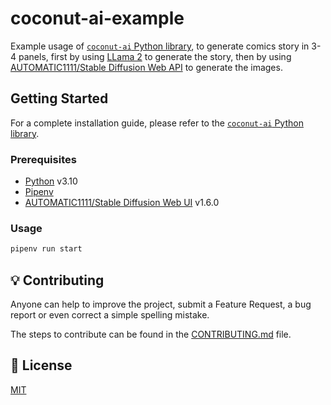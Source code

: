 # coconut-ai-example

Example usage of [`coconut-ai` Python library](https://github.com/sae-llm-coconut/coconut-ai/), to generate comics story in 3-4 panels, first by using [LLama 2](https://ai.meta.com/llama/) to generate the story, then by using [AUTOMATIC1111/Stable Diffusion Web API](https://github.com/AUTOMATIC1111/stable-diffusion-webui) to generate the images.

## Getting Started

For a complete installation guide, please refer to the [`coconut-ai` Python library](https://github.com/sae-llm-coconut/coconut-ai/).

### Prerequisites

- [Python](https://www.python.org/) v3.10
- [Pipenv](https://pipenv.pypa.io/)
- [AUTOMATIC1111/Stable Diffusion Web UI](https://github.com/AUTOMATIC1111/stable-diffusion-webui) v1.6.0

### Usage

```sh
pipenv run start
```

## 💡 Contributing

Anyone can help to improve the project, submit a Feature Request, a bug report or even correct a simple spelling mistake.

The steps to contribute can be found in the [CONTRIBUTING.md](./CONTRIBUTING.md) file.

## 📄 License

[MIT](./LICENSE)
